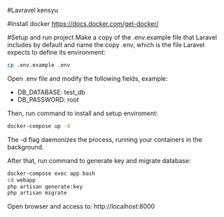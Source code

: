 #Lavravel kensyu

#Install docker
https://docs.docker.com/get-docker/

#Setup and run project
Make a copy of the .env.example file that Laravel includes by default and name the copy .env, which is the file Laravel expects to define its environment:
```sh
cp .env.example .env
```
Open .env file and modify the following fields, example:
- DB_DATABASE: test_db
- DB_PASSWORD: root

Then, run command to install and setup enviroment:
```sh
docker-compose up -d
```
The -d flag daemonizes the process, running your containers in the background.

After that, run command to generate key and migrate database:
```sh
docker-compose exec app bash
cd webapp
php artisan generate:key
php artisan migrate
```
Open browser and access to: http://localhost:8000
